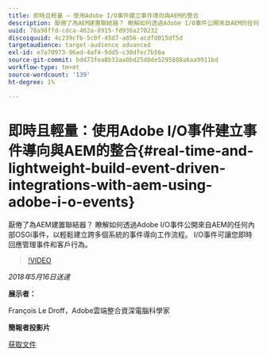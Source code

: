 ```yaml
---
title: 即時且輕量 — 使用Adobe I/O事件建立事件導向與AEM的整合
description: 厭倦了為AEM建置聯結器？ 瞭解如何透過Adobe I/O事件公開來自AEM的任何內部OSGi事件，以輕鬆建立跨多個系統的事件導向工作流程。 I/O事件可讓您即時回應管理事件和客戶行為。
uuid: 78a98ffd-cdca-462a-8915-fd936a270232
discoiquuid: 4c239cfb-5c0f-45d7-a856-acdfd015df5d
targetaudience: target-audience advanced
exl-id: e7a70973-96ad-4af4-9dd5-c30dfec7b56a
source-git-commit: bdd73fea8b33aa0bd25d8de5295808a6aa9911bd
workflow-type: tm+mt
source-wordcount: '139'
ht-degree: 1%

---
```


# 即時且輕量：使用Adobe I/O事件建立事件導向與AEM的整合{#real-time-and-lightweight-build-event-driven-integrations-with-aem-using-adobe-i-o-events}

厭倦了為AEM建置聯結器？ 瞭解如何透過Adobe I/O事件公開來自AEM的任何內部OSGi事件，以輕鬆建立跨多個系統的事件導向工作流程。 I/O事件可讓您即時回應管理事件和客戶行為。

>[!VIDEO](https://video.tv.adobe.com/v/22501/?quality=9)

*2018年5月16日送達*

**展示者：**

François Le Droff，Adobe雲端整合資深電腦科學家

**簡報者投影片**

[获取文件](assets/gem-2018-05-aem-events.pdf)

<!--
[Get back to the Overview](https://helpx.adobe.com/experience-manager/kt/eseminars/gems/aem-index.html)
-->

